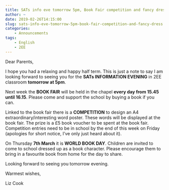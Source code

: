 ```yaml
---
title: SATs info eve tomorrow 5pm, Book Fair competition and fancy dress
author: ~
date: 2019-02-26T14:15:00
slug: sats-info-eve-tomorrow-5pm-book-fair-competition-and-fancy-dress
categories:
    - Announcements
tags:
    - English
    - 2EE
---
```


Dear Parents,

I hope you had a relaxing and happy half term. This is just a note to say I am looking forward to seeing you for the **SATs INFORMATION EVENING** in 2EE classroom **tomorrow at 5pm**. 

Next week the **BOOK FAIR** will be held in the chapel **every day from 15.45 until 16.15**. Please come and support the school by buying a book if you can.

Linked to the book fair there is a **COMPETITION** to design an A4 extraordinary/interesting word poster.  These words will be displayed at the book fair. The prize is a £5 book voucher to be spent at the book fair. Competition entries need to be in school by the end of this week on Friday (apologies for short notice, I’ve only just heard about it).

On Thursday **7th March** it is **WORLD BOOK DAY**. Children are invited to come to school dressed up as a book character. Please encourage them to bring in a favourite book from home for the day to share.

Looking forward to seeing you tomorrow evening.  

Warmest wishes,

Liz Cook
